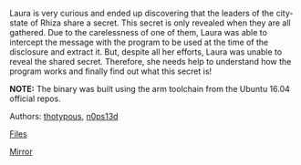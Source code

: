 Laura is very curious and ended up discovering that the leaders of the city-state of Rhiza share a secret. This secret is only revealed when they are all gathered. Due to the carelessness of one of them, Laura was able to intercept the message with the program to be used at the time of the disclosure and extract it. But, despite all her efforts, Laura was unable to reveal the shared secret. Therefore, she needs help to understand how the program works and finally find out what this secret is!

**NOTE:** The binary was built using the arm toolchain from the Ubuntu 16.04 official repos.

Authors: [thotypous](https://github.com/thotypous), [n0ps13d](https://github.com/saullocarvalho)

[Files](https://static.pwn2win.party/highest_power_2eb2514185a9e040b2a3004f0edfa8550aaf2fe3de0976cd4600f79ba7499d50.tar.gz)

[Mirror](https://drive.google.com/file/d/1DV71Uru9qy4bG1SgI7Aa3OTsP8wR8-jK/view?usp=drivesdk)
